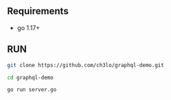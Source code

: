 ## Requirements

* go 1.17+

## RUN

```bash
git clone https://github.com/ch3lo/graphql-demo.git

cd graphql-demo

go run server.go
```
